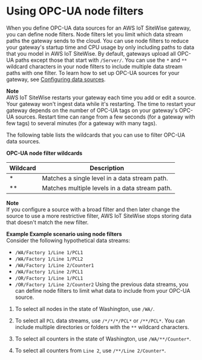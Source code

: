 # Using OPC\-UA node filters<a name="opc-ua-node-filters"></a>

When you define OPC\-UA data sources for an AWS IoT SiteWise gateway, you can define node filters\. Node filters let you limit which data stream paths the gateway sends to the cloud\. You can use node filters to reduce your gateway's startup time and CPU usage by only including paths to data that you model in AWS IoT SiteWise\. By default, gateways upload all OPC\-UA paths except those that start with `/Server/`\. You can use the `*` and `**` wildcard characters in your node filters to include multiple data stream paths with one filter\. To learn how to set up OPC\-UA sources for your gateway, see [Configuring data sources](configure-sources.md)\.

**Note**  
AWS IoT SiteWise restarts your gateway each time you add or edit a source\. Your gateway won't ingest data while it's restarting\. The time to restart your gateway depends on the number of OPC\-UA tags on your gateway's OPC\-UA sources\. Restart time can range from a few seconds \(for a gateway with few tags\) to several minutes \(for a gateway with many tags\)\.

The following table lists the wildcards that you can use to filter OPC\-UA data sources\.


**OPC\-UA node filter wildcards**  

| Wildcard | Description | 
| --- | --- | 
| \* | Matches a single level in a data stream path\. | 
| \*\* | Matches multiple levels in a data stream path\. | 

**Note**  
If you configure a source with a broad filter and then later change the source to use a more restrictive filter, AWS IoT SiteWise stops storing data that doesn't match the new filter\.

**Example Example scenario using node filters**  
Consider the following hypothetical data streams:  
+ `/WA/Factory 1/Line 1/PCL1`
+ `/WA/Factory 1/Line 1/PCL2`
+ `/WA/Factory 1/Line 2/Counter1`
+ `/WA/Factory 1/Line 2/PCL1`
+ `/OR/Factory 1/Line 1/PCL1`
+ `/OR/Factory 1/Line 2/Counter2`
Using the previous data streams, you can define node filters to limit what data to include from your OPC\-UA source\.  

1. To select all nodes in the state of Washington, use `/WA/`\.

1. To select all `PCL` data streams, use `/*/*/*/PCL*` or `/**/PCL*`\. You can include multiple directories or folders with the `**` wildcard characters\.

1. To select all counters in the state of Washington, use `/WA/**/Counter*`\.

1. To select all counters from `Line 2`, use `/**/Line 2/Counter*`\.